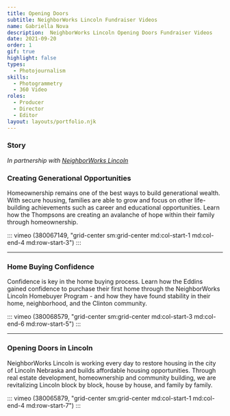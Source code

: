```yaml
---
title: Opening Doors
subtitle: NeighborWorks Lincoln Fundraiser Videos
name: Gabriella Nova
description:  NeighborWorks Lincoln Opening Doors Fundraiser Videos
date: 2021-09-20
order: 1
gif: true
highlight: false
types:
  - Photojournalism
skills:
  - Photogrammetry
  - 360 Video
roles:
  - Producer
  - Director
  - Editor
layout: layouts/portfolio.njk
---
```


<div class="grid-center sm:grid-center md:grid-center">

### Story

_In partnership with [NeighborWorks Lincoln](https://nwlincoln.org/)_

</div>

<div class="grid-center sm:grid-center md:col-start-4 md:col-end-6">

### Creating Generational Opportunities

Homeownership remains one of the best ways to build generational wealth. With secure housing, families are able to grow and focus on other life-building achievements such as career and educational opportunities. Learn how the Thompsons are creating an avalanche of hope within their family through homeownership. 

</div>

::: vimeo (380067149, "grid-center sm:grid-center md:col-start-1 md:col-end-4 md:row-start-3") :::


<hr class="grid-center sm:grid-center md:grid-center bg-gray-0 dm:bg-gray-10" />

<div class="grid-center sm:grid-center md:col-start-1 md:col-end-3">

### Home Buying Confidence

Confidence is key in the home buying process. Learn how the Eddins gained confidence to purchase their first home through the NeighborWorks Lincoln Homebuyer Program - and how they have found stability in their home, neighborhood, and the Clinton community. 

</div>

::: vimeo (380068579, "grid-center sm:grid-center md:col-start-3 md:col-end-6 md:row-start-5") :::

<hr class="grid-center sm:grid-center md:grid-center bg-gray-0 dm:bg-gray-10" />

<div class="grid-center sm:grid-center md:col-start-4 md:col-end-6">

### Opening Doors in Lincoln

NeighborWorks Lincoln is working every day to restore housing in the city of Lincoln Nebraska and builds affordable housing opportunities. Through real estate development, homeownership and community building, we are revitalizing Lincoln block by block, house by house, and family by family. 

</div>

::: vimeo (380065879, "grid-center sm:grid-center md:col-start-1 md:col-end-4 md:row-start-7") :::
